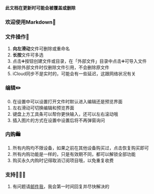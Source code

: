 **此文档在更新时可能会被覆盖或删除**

### 欢迎使用Markdown👏

### 文件操作📒

1. **向左滑动**文件可删除或重命名
2. **长按**文件可多选
3. 点击➕按钮创建文件或目录，在「外部文件」目录中点击➕可导入文件
4. 删除外部文件时仅删除文件引用，不会删除原文件
5. iCloud同步不是实时的，可能会有一些延迟，这跟网络状况有关

### 编辑✏️

0. 在设置中可以设置打开文件时默认进入编辑还是预览界面
1. 左右滑动可切换编辑和预览界面
2. 键盘上方工具条可以帮你更快输入，还可以左右滚动哦
3. 插入图片的方式在设置中设置后将不再弹窗询问

### 内购🛍️

1. 所有内购均不限设备，如果之前在其他设备购买过，点击恢复购买即可
2. 所有内购功能是一样的，只是有效期不同，都可以解锁全部功能
3. 购买永久内购时记得取消订阅项目哦，以免重复收费

### 支持👨🏻‍💻

1. 有问题请[邮件我](mailto:zhubingcheng.dev@gmail.com)，我会第一时间回复并尽快解决的

